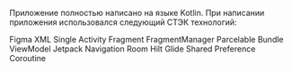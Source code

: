 Приложение полностью написано на языке Kotlin. 
При написании приложения использовался следующий СТЭК технологий:

Figma
XML
Single Activity
Fragment
FragmentManager
Parcelable
Bundle
ViewModel
Jetpack Navigation
Room
Hilt
Glide
Shared Preference
Coroutine
